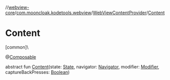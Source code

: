 //[webview-core](../../../index.md)/[com.mooncloak.kodetools.webview](../index.md)/[WebViewContentProvider](index.md)/[Content](-content.md)

# Content

[common]\

@[Composable](https://developer.android.com/reference/kotlin/androidx/compose/runtime/Composable.html)

abstract fun [Content](-content.md)(state: [State](index.md), navigator: [Navigator](index.md), modifier: [Modifier](https://developer.android.com/reference/kotlin/androidx/compose/ui/Modifier.html), captureBackPresses: [Boolean](https://kotlinlang.org/api/latest/jvm/stdlib/kotlin/-boolean/index.html))
